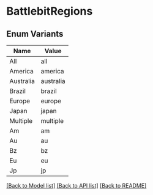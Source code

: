 # BattlebitRegions

## Enum Variants

| Name | Value |
|---- | -----|
| All | all |
| America | america |
| Australia | australia |
| Brazil | brazil |
| Europe | europe |
| Japan | japan |
| Multiple | multiple |
| Am | am |
| Au | au |
| Bz | bz |
| Eu | eu |
| Jp | jp |


[[Back to Model list]](../README.md#documentation-for-models) [[Back to API list]](../README.md#documentation-for-api-endpoints) [[Back to README]](../README.md)


